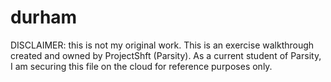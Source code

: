 # durham
DISCLAIMER: this is not my original work. This is an exercise walkthrough created and owned by ProjectShft (Parsity). As a current student of Parsity, 
  I am securing this file on the cloud for reference purposes only. 
